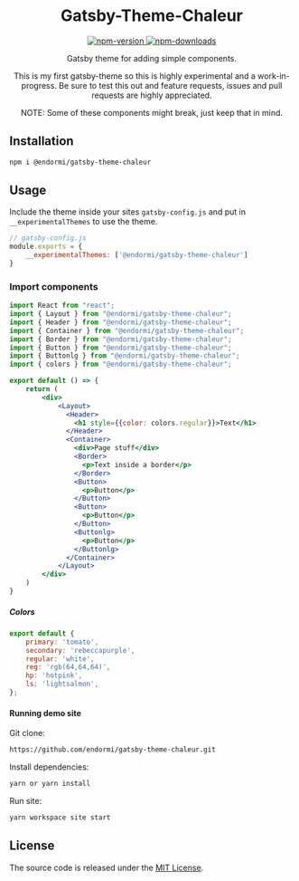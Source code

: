 <h1 align="center">
  Gatsby-Theme-Chaleur
</h1>

<p align="center">
  <a href="https://www.npmjs.com/package/@endormi/gatsby-theme-chaleur">
    <img alt="npm-version" src="https://img.shields.io/npm/v/@endormi/gatsby-theme-chaleur?color=blue">
  </a>
  <a href="https://www.npmjs.com/package/@endormi/gatsby-theme-chaleur">
    <img alt="npm-downloads" src="https://img.shields.io/npm/dt/@endormi/gatsby-theme-chaleur">
  </a>
</p>

<p align="center">
Gatsby theme for adding simple components. 
</p>

<p align="center">
This is my first gatsby-theme so this is highly experimental and a work-in-progress. 
Be sure to test this out and feature requests, issues and pull requests are highly appreciated.
</p>

<p align="center">
NOTE: Some of these components might break, just keep that in mind. 
</p>

## Installation

```sh
npm i @endormi/gatsby-theme-chaleur
```

## Usage

Include the theme inside your sites `gatsby-config.js` and put in `__experimentalThemes` to use the theme.

```jsx
// gatsby-config.js
module.exports = {
    __experimentalThemes: ['@endormi/gatsby-theme-chaleur']
}
```

### Import components

```jsx
import React from "react";
import { Layout } from "@endormi/gatsby-theme-chaleur";
import { Header } from "@endormi/gatsby-theme-chaleur";
import { Container } from "@endormi/gatsby-theme-chaleur";
import { Border } from "@endormi/gatsby-theme-chaleur";
import { Button } from "@endormi/gatsby-theme-chaleur";
import { Buttonlg } from "@endormi/gatsby-theme-chaleur";
import { colors } from "@endormi/gatsby-theme-chaleur";

export default () => {
    return (
        <div>
            <Layout>
              <Header>
                <h1 style={{color: colors.regular}}>Text</h1>
              </Header>
              <Container>
                <div>Page stuff</div>
                <Border>
                  <p>Text inside a border</p>
                </Border>
                <Button>
                  <p>Button</p>
                </Button>
                <Button>
                  <p>Button</p>
                </Button>
                <Buttonlg>
                  <p>Button</p>
                </Buttonlg>
              </Container>
            </Layout>
        </div>
    )
}
```

##### Colors

```jsx
export default {
    primary: 'tomato',
    secondary: 'rebeccapurple',
    regular: 'white',
    reg: 'rgb(64,64,64)',
    hp: 'hotpink',
    ls: 'lightsalmon',
};
```

#### Running demo site

Git clone:

```sh
https://github.com/endormi/gatsby-theme-chaleur.git
```

Install dependencies:

```sh
yarn or yarn install
```

Run site:

```sh
yarn workspace site start
```

## License

The source code is released under the [MIT License](https://github.com/endormi/gatsby-theme-chaleur/blob/master/LICENSE).
